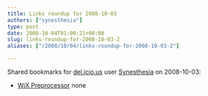 ```yaml
---
title: Links roundup for 2008-10-03
authors: ["synesthesia"]
type: post
date: 2008-10-04T01:00:21+00:00
slug: links-roundup-for-2008-10-03-2 
aliases: ["/2008/10/04/links-roundup-for-2008-10-03-2"]

---
```

Shared bookmarks for [del.icio.us][1] user [Synesthesia][2] on 2008-10-03:

  * [WiX Preprocessor][3] 
    none</li> </ul>

 [1]: https://del.icio.us/
 [2]: https://del.icio.us/synesthesia
 [3]: https://wix.sourceforge.net/manual-wix2/preprocessor.htm